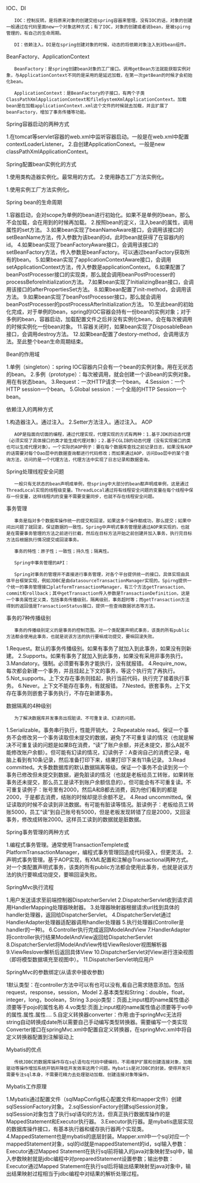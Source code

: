 IOC、DI

       IOC：控制反转。是将原来对象的创建交给spring容器来管理。没有IOC的话，对象的创建一般通过在代码里面new一个对象这种方式；有了IOC，对象的创建或者说bean，是被spirng管理的，有自己的生命周期。

       DI：依赖注入。DI是在spring创建对象的时候，动态的将依赖对象注入到对bean组件。

BeanFactory、ApplicationContext

       BeanFactory：是spring创建bean对象的工厂接口。调用getBean方法就能获取实例对象，与ApplicationContext不同的是采用的是延迟加载，在第一次getBean的时候才会初始化bean。

       ApplicationContext：是BeanFactory的子接口，有两个子类ClassPathXmlApplicationContext和fileSystemXmlApplicationContext。加载bean是在加载applicationContext.xml这个文件的时候就去加载，并且扩展了beanFactory，增加了事务传播等功能。

Spring容器启动的两种方式

1.在tomcat等servlet容器的web.xml中监听容器启动。一般是在web.xml中配置contextLoaderListener。
2.自创建ApplicationConext。一般是new classPathXmlApplicationContext。

Spring配置bean实例化的方式

1.使用类构造器实例化。最常用的方式。
2.使用静态工厂方法实例化。
<bean id="bean2" class="cn.itcast.spring.b_instance.Bean2Factory" factory-method="getBean2"></bean>

1.使用实例工厂方法实例化。
<bean id="bean3Factory" class="cn.itcast.spring.b_instance.Bean3Factory"></bean>
<bean id="bean3" factory-bean="bean3Factory" factory-method="getBean3"></bean>

Spring bean的生命周期

1.容器启动，会对scope为单例的bean进行初始化。如果不是单例的bean，那么不会加载，会在用到的时候再加载。
2.按照bean的定义，注入bean的属性，调用属性的set方法。
3.如果bean实现了beanNameAware接口，会调用该接口的setBeanName方法，传入参数为该bean的id，此时bean就获得了在容器内的id。
4.如果bean实现了beanFactoryAware接口，会调用该接口的setBeanFactory方法，传入参数是beanFactory。可以通过beanFactory获取所有的bean。
5.如果bean实现了applicationContextAware接口，会调用setApplicationContext方法，传入参数是applicationContext。
6.如果配置了beanPostProcesser接口的实现类，那么就会调用beanPostProcesser的processBeforeInitialization方法。
7.如果bean实现了InitializingBean接口，会调用该接口的afterPropertiesSet方法。
8.如果bean配置了init-method，会调用该方法。
9.如果bean实现了beanPostProcesser接口，那么就会调用beanPostProcesser的postProcessAfterInitialization方法。
10.至此bean的初始化完成，对于单例的bean，spring的IOC容器会持有一份bean的实例对象；对于多例的bean，容器启动，加载配置文件之后并没有实例化bean，会在每次被调用的时候实例化一份bean对象。
11.容器关闭时，如果bean实现了DisposableBean接口，会调用destroy方法。
12.如果bean配置了destory-method，会调用该方法。至此整个bean生命周期结束。

Bean的作用域

1.单例（singleton）：spring IOC容器内只会有一个bean的实例对象。用在无状态的bean。
2.多例（prototype）：每次被调用，就会创建一个该bean的实例对象。用在有状态bean。
3.Request：一次HTTP请求一个bean。
4.Session：一个HTTP session一个bean。
5.Global session：一个全局的HTTP Session一个bean。

依赖注入的两种方式

1.构造器注入。通过<constructor-arg>注入。
2.Setter方法注入。通过<property>注入。
AOP

       AOP是指面向切面的编程，通过代理实现，代理实现的方式有两种：1.基于JDK的动态代理（必须实现了具体接口的类才能生成代理对象）；2.基于CGLIB的动态代理（没有实现接口的类也可以生成代理对象）。一个实际的AOP例子：要在每个数据库查找之前记录日志，如果没有AOP的话需要对每个Dao层中的数据查询都进行代码修改；而如果通过AOP，访问Dao层中的某个查询方法，访问的是一个代理方法，代理方法中实现了日志记录和数据查询。

Spring处理线程安全问题

       一般只有无状态的bean声明成单例，但spring中大部分的bean都声明成单例，这是通过ThreadLocal实现的线程级变量。ThreadLocal通过将有线程安全问题的变量在每个线程中保存一份变量，这样线程内的变量不需要变量同步，也就不存在线程安全问题。

事务管理

       事务是指对多个数据库操作统一的提交和回滚，如果这多个操作都成功，那么提交；如果中间出问题了就回滚，保证数据的一致性。Spring中声明式事务管理是通过AOP来实现的，也就是在需要事务管理的方法之前进行拦截，然后在目标方法开始之前创建并加入事务，执行完目标方法后根据执行情况提交或回滚事务。

       事务的特性：原子性；一致性；持久性；隔离性。

       Spring中事务管理的API：

       Spring对事务的管理并不直接进行事务管理，对各个平台提供统一的接口，具体实现由具体平台框架实现，例如JDBC是由datasourceTransactionManager实现的。Spirng提供一个统一的事务管理接口platformTransactionManager，有三个方法getTransaction、commit和rollback；其中getTransaction传入参数是TransactionDefinition，这是一个事务属性定义类，包括事务传播级别，隔离级别，事务超时等；而getTransaction方法得到的返回值是TransactionStatus接口，提供一些查询数据状态等方法。

事务的7种传播级别

       事务的传播级别定义的是事务的控制范围。对一个类配置声明式事务，该类的所有public方法都会使用此事务，也就是说该方法的执行要嘛成功提交，要嘛回滚失败。

1.Request。默认的事务传播级别。如果有事务了就加入到此事务，如果没有则新建。
2.Supports。如果有事务了就加入到此事务，如果没有采用非事务执行。
3.Mandatory。强制。必须要有事务才能执行，没有就报错。
4.Require_now。每次都会新建一个事务，并且挂起上下文的事务，等这个执行完了再执行。
5.Not_supports。上下文存在事务则挂起，执行当前代码，执行完了接着执行事务。
6.Never。上下文不能存在事务，有就报错。
7.Nested。嵌套事务。上下文存在事务则嵌套子事务执行，不存在新建事务。

数据隔离的4种级别

       为了解决数据库并发事务出现脏读、不可重复读、幻读的问题。

1.Serializable。事务串行执行，性能开销大。
2.Repeatable read。保证一个事务不会修改另一个事务读取但未提交的数据，避免了不可重复读的情况（也就是解决不可重复读的问题是如果B在消费，“读”了账户余额，并还未提交，那么A就不能修改账户余额）。但可能有幻读的情况，幻读例子：A查询自己的消费记录，电脑上看到有10条记录，然后准备打印下来，结果打印下来有11条记录。
3.Read committed。大多数数据库的默认数据隔离等级。保证一个事务不会读到另一个事务已修改但未提交到数据，避免脏读的情况（也就是老板给员工转账，如果转账事务还未提交，那么员工是读不到账户余额信息的）。但可能会有不可重复读。不可重复读例子：账号里有2000，然后A和B都去消费，因为他们看到的都是2000，于是都去消费，结账的时候却提示余额不足。
4.Read uncommitted。保证读取的时候不会读到非法数据。有可能有脏读等情况。脏读例子：老板给员工转账5000，员工“读”到自己账号有5000，但是老板发现转错了应是2000，又回滚事务，修改成转账2000。这样员工读到的数据就是脏数据。

Spring事务管理的两种方式

1.编程式事务管理。通常使用TransactionTemplete或PlatformTransactionManager，编程式事务管理回造成代码侵入，但更灵活。
2.声明式事务管理。基于AOP实现，有XML配置和注解@Transactional两种方式。对一个类配置声明式事务，该类的所有public方法都会使用此事务，也就是说该方法的执行要嘛成功提交，要嘛回滚失败。

SpringMvc执行流程

1.用户发送请求至前端控制器DispatcherServlet
2.DispatcherServlet收到请求调用HandlerMapping处理器映射器。
3.处理器映射器根据请求url找到具体的handler处理器，返回给DispatcherServlet。
4.DispatcherServlet通过HandlerAdapter处理器适配器调用handler处理器
5.执行处理器(Controller是handler的一种)。
6.Controller执行完成返回ModelAndView
7.HandlerAdapter将controller执行结果ModelAndView返回给DispatcherServlet
8.DispatcherServlet将ModelAndView传给ViewReslover视图解析器
9.ViewReslover解析后返回具体View
10.DispatcherServlet对View进行渲染视图（即将模型数据填充至视图中）。
11.DispatcherServlet响应用户

SpringMvc的参数绑定(从请求中接收参数)

1默认类型：在controller方法中可以有也可以没有,看自己需求随意添加。包括request，response，session，Model
2.基本类型和String：double，float，integer，long，boolean，String
3.pojo类型：页面上input框的name属性值必须要等于pojo的属性名称
4.vo类型:页面上input框的name属性值必须要等于vo中的属性.属性.属性....
5.自定义转换器converter：作用:由于springMvc无法将string自动转换成date所以需要自己手动编写类型转换器。需要编写一个类实现Converter接口在springMvc.xml中配置自定义转换器，在springMvc.xml中将自定义转换器配置到注解驱动上

Mybatis的优点

       传统JDBC的数据库操作存在sql语句在代码中硬编码，不易维护扩展和创建连接对象，加载驱动等操作增加系统开销并降低开发效率这两个问题。Mybatis是对JDBC的封装，使得开发只需要专注sql本身，不需要花精力去处理驱动加载、创建连接对象等操作。

Mybatis工作原理

1.Mybatis通过配置文件（sqlMapConfig核心配置文件和mapper文件）创建sqlSessionFactory对象。
2.sqlSessionFactory创建sqlSession对象，sqlSession对象包含了执行sql语句的方法，但真正执行数据库操作的是MappedStatement和Executor执行器。
3.Executor执行器。是mybatis底层实现的数据库操作接口，有基本执行器和缓存执行器两个实现类。
4.MappedStatement也是mybatis的底层封装。Mapper.xml中一个sql对应一个mappedStatement对象，sql的id就是mappedStatement的id，sql输入参数：Executor通过Mapped Statement在执行sql前将输入的java对象映射至sql中，输入参数映射就是jdbc编程中对preparedStatement设置参数；输出参数：Executor通过Mapped Statement在执行sql后将输出结果映射至java对象中，输出结果映射过程相当于jdbc编程中对结果的解析处理过程。

